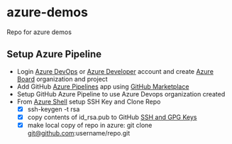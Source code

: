 # azure-demos
Repo for azure demos

## Setup Azure Pipeline
* Login [Azure DevOps](https://azure.microsoft.com/en-us/products/devops/?nav=min) or [Azure Developer](https://dev.azure.com) account and create [Azure Board](https://azure.microsoft.com/en-us/products/devops/boards/) organization and project 
* Add GitHub [Azure Pipelines](https://github.com/marketplace/azure-pipelines) app using [GitHub Marketplace](https://github.com/marketplace)
* Setup GitHub Azure Pipeline to use Azure Devops organization created
* From [Azure Shell](https://portal.azure.com/) setup SSH Key and Clone Repo
  - [x] ssh-keygen -t rsa
  - [x] copy contents of id_rsa.pub to GitHub [SSH and GPG Keys](https://github.com/settings/keys)
  - [x] make local copy of repo in azure: git clone git@github.com:username/repo.git
